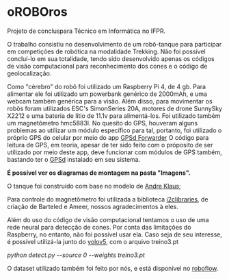 # oROBOros
Projeto de concluspara Técnico em Informática no IFPR.

O trabalho consistiu no desenvolvimento de um robô-tanque para participar em competições de robótica na modalidade Trekking.
Não foi possível concluí-lo em sua totalidade, tendo sido desenvolvido apenas os códigos de visão computacional para reconhecimento dos cones 
e o código de geolocalização.

Como "cérebro" do robô foi utilizado um Raspberry Pi 4, de 4 gb. Para alimentar ele foi utilizado um powerbank genérico de 2000mAh, e uma webcam também 
genérica para a visão. Além disso, para movimentar os robôs foram utilizados ESC's SimonSeries 20A, motores de drone SunnySky X2212 e uma
bateria de lítio de 11.1v para alimentá-los. Foi utilizado também um magnetômetro hmc5883l. No quesito do GPS, houveram alguns problemas ao utilizar um módulo
específico para tal, portanto, foi utilizado o próprio GPS do celular por meio do app [GPSd Forwarder](https://f-droid.org/pt_BR/packages/io.github.tiagoshibata.gpsdclient/index.html)
O código para leitura de GPS, em teoria, apesar de ter sido feito com o próposito de ser utilizado por meio deste app, deve funcionar com módulos de GPS também,
bastando ter o [GPSd](https://gpsd.gitlab.io/gpsd/) instalado em seu sistema. 

**É possível ver os diagramas de montagem na pasta "Imagens".**

O tanque foi construído com base no modelo de [Andre Klaus](https://www.thingiverse.com/thing:2414983);

Para controle do magnetômetro foi utilizada a biblioteca [i2clibraries](https://github.com/ameer1234567890/i2clibraries), de criação de Barteled e Ameer, nossos agradecimentos à eles.

Além do uso do código de visão computacional tentamos o uso de uma rede neural para detecção de cones. Por conta das limitações do Raspberry, no entanto,
não foi possível usar ela. Caso seja de seu interesse, é possível utilizá-la junto do [yolov5](https://github.com/ultralytics/yolov5), com o arquivo treino3.pt

*python detect.py --source 0 --weights treino3.pt*

O dataset utilizado também foi feito por nós, e está disponível no [roboflow](https://app.roboflow.com/robotica-xftin/traffic-cones-4laxg/overview).

